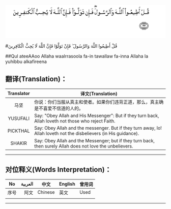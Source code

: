 ![003:032](images/003_032.gif)

#قُلْ أَطِيعُوا اللَّهَ وَالرَّسُولَ ۖ فَإِنْ تَوَلَّوْا فَإِنَّ اللَّهَ لَا يُحِبُّ الْكَافِرِينَ 

##Qul ateeAAoo Allaha waalrrasoola fa-in tawallaw fa-inna Allaha la yuhibbu alkafireena 

## 翻译(Translation)：

| Translator | 译文(Translation)                                            |
| :--------: | ------------------------------------------------------------ |
|    马坚    | 你说：你们当服从真主和使者。如果你们违背正道，那么，真主确是不喜爱不信道的人的。 |
|  YUSUFALI  | Say: "Obey Allah and His Messenger": But if they turn back, Allah loveth not those who reject Faith. |
|  PICKTHAL  | Say: Obey Allah and the messenger. But if they turn away, lo! Allah loveth not the disbelievers (in His guidance). |
|   SHAKIR   | Say: Obey Allah and the Messenger; but if they turn back, then surely Allah does not love the unbelievers. |

---

## 对位释义(Words Interpretation)：

| No   | العربية | 中文    | English | 曾用词 |
| ---- | ------: | ------- | ------- | ------ |
| 序号 |    阿文 | Chinese | 英文    | Used   |
|      |         |         |         |        |

---
